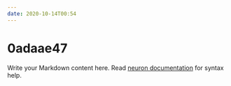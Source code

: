 ```yaml
---
date: 2020-10-14T00:54
---
```


# 0adaae47

Write your Markdown content here. Read [neuron documentation](https://neuron.zettel.page/2011404.html) for syntax help.

